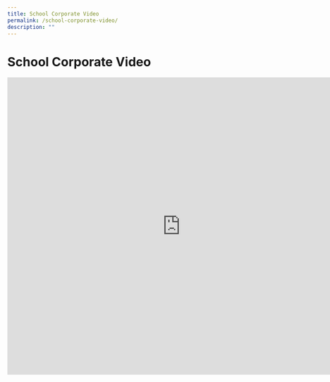 ```yaml
---
title: School Corporate Video
permalink: /school-corporate-video/
description: ""
---
```

# School Corporate Video


<iframe width="783" height="675" src="https://www.youtube.com/embed/eNm1sI0AK1c" title="St Anthony's Canossian Secondary School Corporate Video" frameborder="0" allow="accelerometer; autoplay; clipboard-write; encrypted-media; gyroscope; picture-in-picture" allowfullscreen></iframe>